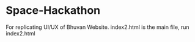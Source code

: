 # Space-Hackathon
For replicating UI/UX of Bhuvan Website.
index2.html is the main file, run index2.html
